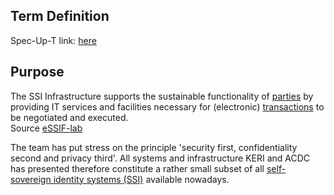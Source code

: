 ## Term Definition

Spec-Up-T link: <a href='https://weboftrust.github.io/WOT-terms/docs/glossary/ssi-system'>here</a>

## Purpose
The SSI Infrastructure supports the sustainable functionality of [parties](https://essif-lab.github.io/framework/docs/terms/party) by providing IT services and facilities necessary for (electronic) [transactions](https://essif-lab.github.io/framework/docs/terms/transaction) to be negotiated and executed.  
Source [eSSIF-lab](https://essif-lab.github.io/framework/docs/terms/ssi-infrastructure)

The team has put stress on the principle 'security first, confidentiality second and privacy third'. All systems and infrastructure KERI and ACDC has presented therefore constitute a rather small subset of all [self-sovereign identity systems (SSI)](self-sovereign-identity) available nowadays.

